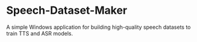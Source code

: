 # Speech-Dataset-Maker
A simple Windows application for building high-quality speech datasets to train TTS and ASR models.
